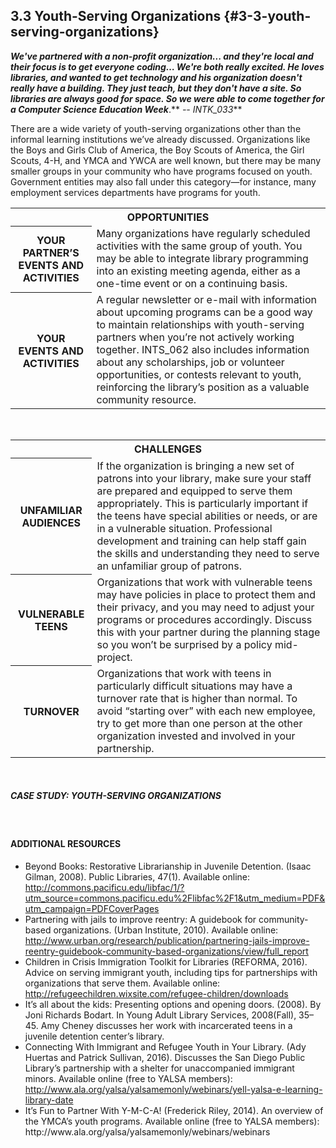 ## 3.3 Youth-Serving Organizations {#3-3-youth-serving-organizations}

**_We&#039;ve partnered with a non-profit organization... and they&#039;re local and their focus is to get everyone coding… We&#039;re both really excited. He loves libraries, and wanted to get technology and his organization doesn&#039;t really have a building. They just teach, but they don&#039;t have a site. So libraries are always good for space. So we were able to come together for a Computer Science Education Week_**.** _-- INTK_033_**

There are a wide variety of youth-serving organizations other than the informal learning institutions we’ve already discussed. Organizations like the Boys and Girls Club of America, the Boy Scouts of America, the Girl Scouts, 4-H, and YMCA and YWCA are well known, but there may be many smaller groups in your community who have programs focused on youth. Government entities may also fall under this category—for instance, many employment services departments have programs for youth.

<table class="heading-cell no-common-style"><tr><th colspan="2">OPPORTUNITIES</th></tr><tr><th>YOUR PARTNER’S EVENTS AND ACTIVITIES</th><td>Many organizations have regularly scheduled activities with the same group of youth. You may be able to integrate library programming into an existing meeting agenda, either as a one-time event or on a continuing basis.</td></tr><tr><th>YOUR EVENTS AND ACTIVITIES</th><td>A regular newsletter or e-mail with information about upcoming programs can be a good way to maintain relationships with youth-serving partners when you’re not actively working together. INTS_062 also includes information about any scholarships, job or volunteer opportunities, or contests relevant to youth, reinforcing the library’s position as a valuable community resource.</td></tr></table>
<br>


<table class="heading-cell no-common-style"><tr><th colspan="2">CHALLENGES</th></tr><tr><th>UNFAMILIAR AUDIENCES</th><td>If the organization is bringing a new set of patrons into your library, make sure your staff are prepared and equipped to serve them appropriately. This is particularly important if the teens have special abilities or needs, or are in a vulnerable situation. Professional development and training can help staff gain the skills and understanding they need to serve an unfamiliar group of patrons.</td></tr>
<tr><th>VULNERABLE TEENS</th><td>Organizations that work with vulnerable teens may have policies in place to protect them and their privacy, and you may need to adjust your programs or procedures accordingly. Discuss this with your partner during the planning stage so you won’t be surprised by a policy mid-project.</td></tr><tr><th>TURNOVER</th>
<td>Organizations that work with teens in particularly difficult situations may have a turnover rate that is higher than normal. To avoid “starting over” with each new employee, try to get more than one person at the other organization invested and involved in your partnership.</td></tr>

</table>
<br>

<div class="table-format"><span class="title"><h5>CASE STUDY: YOUTH-SERVING ORGANIZATIONS</h5></span></div>
<br>

<div class="text-wrapping1"><h4>ADDITIONAL RESOURCES</h4><ul><li>	Beyond Books: Restorative Librarianship in Juvenile Detention. (Isaac Gilman, 2008). Public Libraries, 47(1). Available online: <br><a href="http://commons.pacificu.edu/libfac/1/?utm_source=commons.pacificu.edu%2Flibfac%2F1&utm_medium=PDF&utm_campaign=PDFCoverPages">http://commons.pacificu.edu/libfac/1/?utm_source=commons.pacificu.edu%2Flibfac%2F1&utm_medium=PDF&utm_campaign=PDFCoverPages<a></li><li>Partnering with jails to improve reentry: A guidebook for community-based organizations. (Urban Institute, 2010). Available online: <br><a href="http://www.urban.org/research/publication/partnering-jails-improve-reentry-guidebook-community-based-organizations/view/full_report">http://www.urban.org/research/publication/partnering-jails-improve-reentry-guidebook-community-based-organizations/view/full_report</a></li><li>Children in Crisis Immigration Toolkit for Libraries (REFORMA, 2016). Advice on serving immigrant youth, including tips for partnerships with organizations that serve them. Available online:<br><a href="http://refugeechildren.wixsite.com/refugee-children/downloads">http://refugeechildren.wixsite.com/refugee-children/downloads</a></li><li>It’s all about the kids: Presenting options and opening doors. (2008). By Joni Richards Bodart. In Young Adult Library Services, 2008(Fall), 35–45. Amy Cheney discusses her work with incarcerated teens in a juvenile detention center’s library. </li><li>Connecting With Immigrant and Refugee Youth in Your Library. (Ady Huertas and Patrick Sullivan, 2016). Discusses the San Diego Public Library’s partnership with a shelter for unaccompanied immigrant minors. Available online (free to YALSA members):<br><a href="http://www.ala.org/yalsa/yalsamemonly/webinars/yell-yalsa-e-learning-library-date">http://www.ala.org/yalsa/yalsamemonly/webinars/yell-yalsa-e-learning-library-date</a></li><li>It’s Fun to Partner With Y-M-C-A! (Frederick Riley, 2014). An overview of the YMCA’s youth programs. Available online (free to YALSA members): <a herf="http://www.ala.org/yalsa/yalsamemonly/webinars/webinars">http://www.ala.org/yalsa/yalsamemonly/webinars/webinars</a></li></ul></div>

<br>